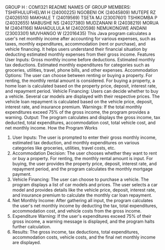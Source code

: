 GROUP H : COM1321 README
NAMES OF GROUP MEMBERS:
TSHIFHULUFHELWI H (24000225)
NGOBENI OK (24045809)
MUTEPE RZ (24026510)
MAKHALE T (24019569)
TSETA MJ (23007601)
TSHIKOMBA P (24032655)
MABUSHE NS (24027380)
MUDZANANI R (24038219)
MORUA M (24041166)
MAHADULULA M (24020598)
NEMUKONGWE ANDANI (23003301)
MUVHANGO W (22016435)
This Java program calculates a user's net monthly income after accounting for various expenses, 
such as taxes, monthly expenditures, accommodation (rent or purchase), and vehicle financing. It 
helps users understand their financial situation by deducting estimated monthly expenses from their 
gross income.
Features
User Inputs:
Gross monthly income before deductions.
Estimated monthly tax deductions.
Estimated monthly expenditures for categories such as groceries, utilities, travel, phone bills, and 
other expenses.
Accommodation Options:
The user can choose between renting or buying a property.
For renting, the monthly rental amount is considered.
For buying a property, a home loan is calculated based on the property price, deposit, interest rate, 
and repayment period.
Vehicle Financing:
Users can decide whether to buy a vehicle.
Several car models are displayed with their respective prices.
The vehicle loan repayment is calculated based on the vehicle price, deposit, interest rate, and 
insurance premium.
Warnings:
If the total monthly expenditures exceed 75% of the gross income, the program provides a warning.
Output:
The program calculates and displays the gross income, tax deducted, total expenditures, 
accommodation cost, total vehicle cost, and net monthly income.
How the Program Works
1. User Inputs:
The user is prompted to enter their gross monthly income, estimated tax deduction, and monthly 
expenditures on various categories like groceries, utilities, travel costs, etc.
2. Accommodation Decision:
The user chooses whether they want to rent or buy a property.
For renting, the monthly rental amount is input.
For buying, the user provides the property price, deposit, interest rate, and repayment period, and 
the program calculates the monthly mortgage payment.
3. Vehicle Financing:
The user can choose to purchase a vehicle.
The program displays a list of car models and prices.
The user selects a car model and provides details like the vehicle price, deposit, interest rate, and 
insurance premium to calculate the monthly car loan repayment.
4. Net Monthly Income:
After gathering all input, the program calculates the user's net monthly income by deducting the tax, 
total expenditures, accommodation cost, and vehicle costs from the gross income.
5. Expenditure Warning:
If the user's expenditures exceed 75% of their gross income, a warning message is displayed, and the 
program halts further calculation.
6. Results:
The gross income, tax deductions, total expenditures, accommodation costs, vehicle costs, and the 
final net monthly income are displayed.
